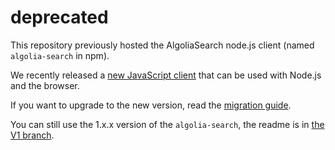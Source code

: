 # deprecated

This repository previously hosted the AlgoliaSearch node.js client
(named `algolia-search` in npm).

We recently released a [new JavaScript client](https://github.com/algolia/algoliasearch-client-js) that
can be used with Node.js and the browser.

If you want to upgrade to the new version, read the [migration guide](https://github.com/algolia/algoliasearch-client-js/wiki/Node.js-v1.x.x-migration-guide).

You can still use the 1.x.x version of the `algolia-search`, the readme is in [the V1 branch](https://github.com/algolia/algoliasearch-client-node/tree/V1).
